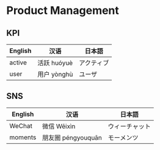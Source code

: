 # Product Management
## KPI
| English         | 汉语                        | 日本語           |
|-----------------|-----------------------------|------------------|
| active          | 活跃 huóyuè                 | アクティブ        |
| user            | 用户 yònghù                 | ユーザ           |


## SNS
| English         | 汉语                        | 日本語           |
|-----------------|-----------------------------|------------------|
| WeChat          | 微信 Wēixìn                 | ウィーチャット      |
| moments         | 朋友圈 péngyouquān          | モーメンツ         |
